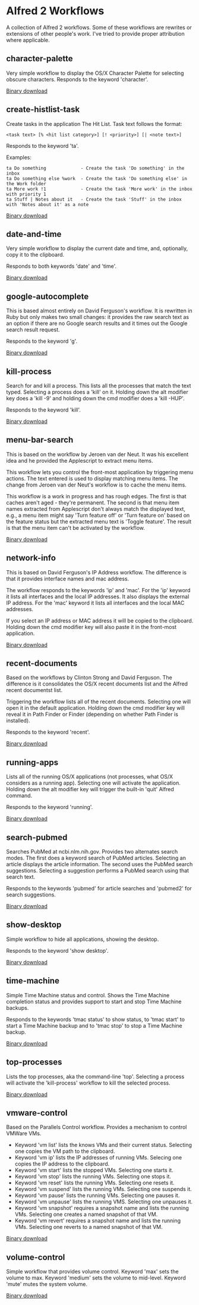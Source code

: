 Alfred 2 Workflows
==================

A collection of Alfred 2 workflows. Some of these workflows are rewrites or extensions of other people's work. I've tried to provide proper attribution where applicable.

character-palette
-----------------

Very simple workflow to display the OS/X Character Palette for selecting obscure characters. Responds to the keyword 'character'.

[Binary download](http://tedwi.se/u/dd)

create-histlist-task
--------------------

Create tasks in the application The Hit List. Task text follows the format:

	<task text> [% <hit list category>] [! <priority>] [| <note text>]

Responds to the keyword 'ta'.

Examples:

	ta Do something				- Create the task 'Do something' in the inbox
	ta Do something else %work	- Create the task 'Do something else' in the Work folder
	ta More work !1				- Create the task 'More work' in the inbox with priority 1
	ta Stuff | Notes about it	- Create the task 'Stuff' in the inbox with 'Notes about it' as a note

[Binary download](http://tedwi.se/u/de)

date-and-time
-------------

Very simple workflow to display the current date and time, and, optionally, copy it to the clipboard.

Responds to both keywords 'date' and 'time'.

[Binary download](http://tedwi.se/u/df)

google-autocomplete
-------------------

This is based almost entirely on David Ferguson's workflow. It is rewritten in Ruby but only makes two small changes: it provides the raw search text as an option if there are no Google search results and it times out the Google search result request.

Responds to the keyword 'g'.

[Binary download](http://tedwi.se/u/dg)

kill-process
------------

Search for and kill a process. This lists all the processes that match the text typed. Selecting a process does a 'kill' on it. Holding down the alt modifier key does a 'kill -9' and holding down the cmd modifier does a 'kill -HUP'.

Responds to the keyword 'kill'.

[Binary download](http://tedwi.se/u/cx)

menu-bar-search
---------------

This is based on the workflow by Jeroen van der Neut. It was his excellent idea and he provided the Applescript to extract menu items.

This workflow lets you control the front-most application by triggering menu actions. The text entered is used to display matching menu items. The change from Jeroen van der Neut's workflow is to cache the menu items.

This workflow is a work in progress and has rough edges. The first is that caches aren't aged - they're permanent. The second is that menu item names extracted from Applescript don't always match the displayed text, e.g., a menu item might say 'Turn feature off' or 'Turn feature on' based on the feature status but the extracted menu text is 'Toggle feature'. The result is that the menu item can't be activated by the workflow.

[Binary download](http://tedwi.se/u/db)

network-info
------------

This is based on David Ferguson's IP Address workflow. The difference is that it provides interface names and mac address.

The workflow responds to the keywords 'ip' and 'mac'. For the 'ip' keyword it lists all interfaces and the local IP addresses. It also displays the external IP address. For the 'mac' keyword it lists all interfaces and the local MAC addresses.

If you select an IP address or MAC address it will be copied to the clipboard. Holding down the cmd modifier key will also paste it in the front-most application.

[Binary download](http://tedwi.se/u/d8)

recent-documents
----------------

Based on the workflows by Clinton Strong and David Ferguson. The difference is it consolidates the OS/X recent documents list and the Alfred recent documentst list.

Triggering the workflow lists all of the recent documents. Selecting one will open it in the default application. Holding down the cmd modifier key will reveal it in Path Finder or Finder (depending on whether Path Finder is installed).

Responds to the keyword 'recent'.

[Binary download](http://tedwi.se/u/d9)

running-apps
------------

Lists all of the running OS/X applications (not processes, what OS/X considers as a running app). Selecting one will activate the application. Holding down the alt modifier key will trigger the built-in 'quit' Alfred command.

Responds to the keyword 'running'.

[Binary download](http://tedwi.se/u/dh)

search-pubmed
-------------

Searches PubMed at ncbi.nlm.nih.gov. Provides two alternates search modes. The first does a keyword search of PubMed articles. Selecting an article displays the article information. The second uses the PubMed search suggestions. Selecting a suggestion performs a PubMed search using that search text.

Responds to the keywords 'pubmed' for article searches and 'pubmed2' for search suggestions.

[Binary download](http://tedwi.se/u/d5)

show-desktop
------------

Simple workflow to hide all applications, showing the desktop.

Responds to the keyword 'show desktop'.

[Binary download](http://tedwi.se/u/dj)

time-machine
------------

Simple Time Machine status and control. Shows the Time Machine completion status and provides support to start and stop Time Machine backups.

Responds to the keywords 'tmac status' to show status, to 'tmac start' to start a Time Machine backup and to 'tmac stop' to stop a Time Machine backup.

[Binary download](http://tedwi.se/u/dc)

top-processes
-------------

Lists the top processes, aka the command-line 'top'. Selecting a process will activate the 'kill-process' workflow to kill the selected process.

[Binary download](http://tedwi.se/u/d6)

vmware-control
--------------

Based on the Parallels Control workflow. Provides a mechanism to control VMWare VMs.

- Keyword 'vm list' lists the knows VMs and their current status. Selecting one copies the VM path to the clipboard.
- Keyword 'vm ip' lists the IP addresses of running VMs. Selecing one copies the IP address to the clipboard.
- Keyword 'vm start' lists the stopped VMs. Selecting one starts it.
- Keyword 'vm stop' lists the running VMs. Selecting one stops it.
- Keyword 'vm reset' lists the running VMs. Selecting one resets it.
- Keyword 'vm suspend' lists the running VMs. Selecting one suspends it.
- Keyword 'vm pause' lists the running VMs. Selecting one pauses it.
- Keyword 'vm unpause' lists the running VMS. Selecting one unpauses it.
- Keyword 'vm snapshot' requires a snapshot name and lists the running VMs. Selecting one creates a named snapshot of that VM.
- Keyword 'vm revert' requires a snapshot name and lists the running VMs. Selecting one reverts to a named snapshot of that VM.

[Binary download](http://tedwi.se/u/d4)

volume-control
--------------

Simple workflow that provides volume control. Keyword 'max' sets the volume to max. Keyword 'medium' sets the volume to mid-level. Keyword 'mute' mutes the system volume.

[Binary download](http://tedwi.se/u/di)
